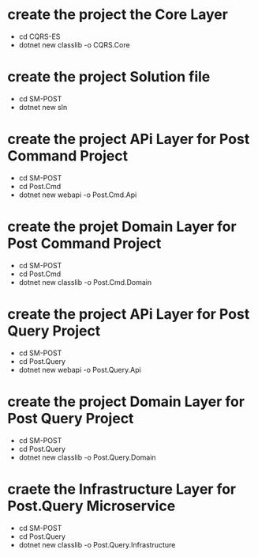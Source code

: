 # create the project the Core Layer
- cd CQRS-ES
- dotnet new classlib -o CQRS.Core

# create the project Solution file
- cd SM-POST
- dotnet new sln

# create the project APi Layer for Post Command Project
- cd SM-POST
- cd Post.Cmd
- dotnet new webapi -o Post.Cmd.Api

# create the projet Domain Layer for Post Command Project
- cd SM-POST
- cd Post.Cmd
- dotnet new classlib -o Post.Cmd.Domain


# create the project APi Layer for Post Query Project
- cd SM-POST
- cd Post.Query
- dotnet new webapi -o Post.Query.Api

# create the project Domain Layer for Post Query Project
- cd SM-POST
- cd Post.Query
- dotnet new classlib -o Post.Query.Domain

# craete the Infrastructure Layer for Post.Query Microservice
- cd SM-POST
- cd Post.Query
- dotnet new classlib -o Post.Query.Infrastructure


